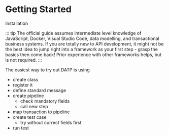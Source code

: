 # Getting Started

<p>
  <ActionLink class="primary" url="installation.html">
    Installation
  </ActionLink>
</p>

::: tip
The official guide assumes intermediate level knowledge of JavaScript, Docker, Visual Studio Code, data modelling, and transactional business systems. If you are totally new to API development, it might not be the best idea to jump right into a framework as your first step - grasp the basics then come back! Prior experience with other frameworks helps, but is not required.
:::

The easiest way to try out DATP is using




- create class
- register it
- define standard message
- create pipeline
    - check mandatory fields
    - call new step
- map transaction to pipeline
- create test case
    - try without correct fields first
- run test








